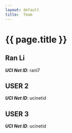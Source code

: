 ```yaml
---
layout: default
title:  Team
---
```


# {{ page.title }}


## Ran Li
***UCI Net ID***: ranl7

## USER 2
***UCI Net ID***: ucinetid

## USER 3
***UCI Net ID***: ucinetid
